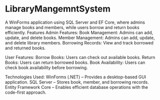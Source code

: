 # LibraryMangemntSystem
A WinForms application using SQL Server and EF Core, where admins manage books and members, while users borrow and return books efficiently.
Features
Admin Features:
Book Management: Admins can add, update, and delete books.
Member Management: Admins can add, update, and delete library members.
Borrowing Records: View and track borrowed and returned books.

User Features:
Borrow Books: Users can check out available books.
Return Books: Users can return borrowed books.
Book Availability: Users can check book availability before borrowing.

Technologies Used:
WinForms (.NET) – Provides a desktop-based GUI application.
SQL Server – Stores book, member, and borrowing records.
Entity Framework Core – Enables efficient database operations with the code-first approach.
